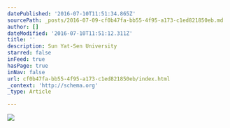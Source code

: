 ```yaml
---
datePublished: '2016-07-10T11:51:34.865Z'
sourcePath: _posts/2016-07-09-cf0b47fa-bb55-4f95-a173-c1ed821850eb.md
author: []
dateModified: '2016-07-10T11:51:12.311Z'
title: ''
description: Sun Yat-Sen University
starred: false
inFeed: true
hasPage: true
inNav: false
url: cf0b47fa-bb55-4f95-a173-c1ed821850eb/index.html
_context: 'http://schema.org'
_type: Article

---
```

![](https://the-grid-user-content.s3-us-west-2.amazonaws.com/c0a96b3b-af31-40d2-af2d-1f0d680c7998.jpg)